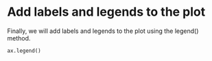 # Add labels and legends to the plot

Finally, we will add labels and legends to the plot using the legend() method.

```python
ax.legend()
```
